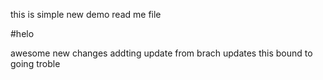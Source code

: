 this is simple new demo read me file

#helo

awesome new changes
addting update from brach updates
this bound to going troble
